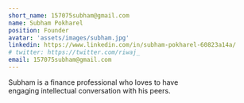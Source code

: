 ```yaml
---
short_name: 157075subham@gmail.com
name: Subham Pokharel
position: Founder
avatar: 'assets/images/subham.jpg'
linkedin: https://www.linkedin.com/in/subham-pokharel-60823a14a/
# twitter: https://twitter.com/riwaj_
email: 157075subham@gmail.com
---
```

Subham is a finance professional who loves to have engaging intellectual conversation with his peers.